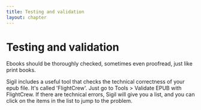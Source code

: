 ```yaml
---
title: Testing and validation
layout: chapter
---
```


Testing and validation
======================

Ebooks should be thoroughly checked, sometimes even proofread, just like print books.

Sigil includes a useful tool that checks the technical correctness of your epub file. It's called 'FlightCrew'. Just go to Tools \> Validate EPUB with FlightCrew. If there are technical errors, Sigil will give you a list, and you can click on the items in the list to jump to the problem.

